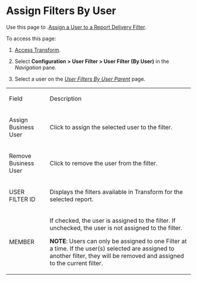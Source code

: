 # Assign Filters By User

<div class="use">

Use this page to .[Assign a User to a Report Delivery
Filter](../Use_Cases/Report_Delivery_Filters.htm#Assign_a_User_to_a_Report_Delivery_Filter).

</div>

To access this page:

1.  [Access Transform](../Config/Access_Transform.htm).

2.  Select **Configuration \> User Filter \> User Filter (By User)** in
    the *Navigation* pane.

3.  Select a user on the *[User Filters By User
    Parent](User_Filters_By_User_Parent.htm)* page.

<table>
<tbody>
<tr class="odd">
<td><p>Field</p></td>
<td><p>Description</p></td>
</tr>
<tr class="even">
<td><p>Assign Business User</p></td>
<td><p>Click to assign the selected user to the filter.</p></td>
</tr>
<tr class="odd">
<td><p>Remove Business User</p></td>
<td><p>Click to remove the user from the filter.</p></td>
</tr>
<tr class="even">
<td><p>USER FILTER ID</p></td>
<td><p>Displays the filters available in Transform for the selected report.</p></td>
</tr>
<tr class="odd">
<td><p>MEMBER</p></td>
<td><p>If checked, the user is assigned to the filter. If unchecked, the user is not assigned to the filter.</p>
<p><strong>NOTE</strong>: Users can only be assigned to one Filter at a time. If the user(s) selected are assigned to another filter, they will be removed and assigned to the current filter.</p></td>
</tr>
</tbody>
</table>
